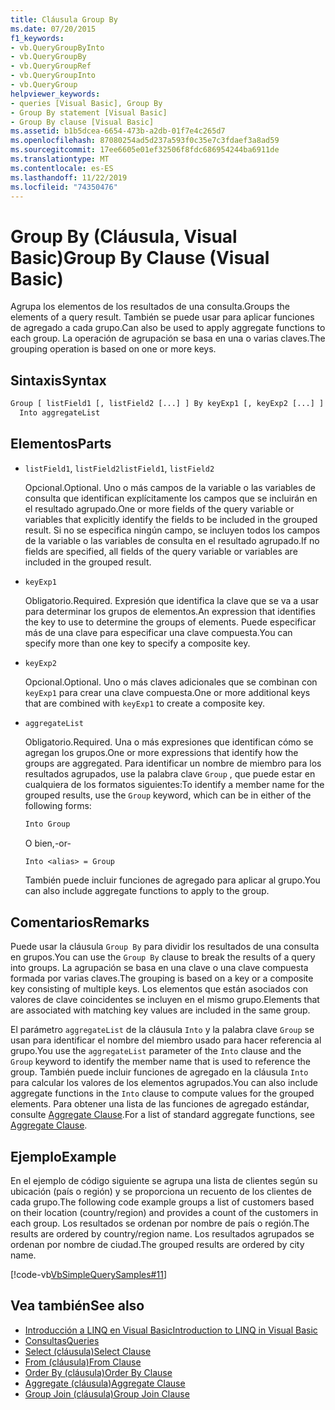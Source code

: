```yaml
---
title: Cláusula Group By
ms.date: 07/20/2015
f1_keywords:
- vb.QueryGroupByInto
- vb.QueryGroupBy
- vb.QueryGroupRef
- vb.QueryGroupInto
- vb.QueryGroup
helpviewer_keywords:
- queries [Visual Basic], Group By
- Group By statement [Visual Basic]
- Group By clause [Visual Basic]
ms.assetid: b1b5dcea-6654-473b-a2db-01f7e4c265d7
ms.openlocfilehash: 87080254ad5d237a593f0c35e7c3fdaef3a8ad59
ms.sourcegitcommit: 17ee6605e01ef32506f8fdc686954244ba6911de
ms.translationtype: MT
ms.contentlocale: es-ES
ms.lasthandoff: 11/22/2019
ms.locfileid: "74350476"
---
```

# <a name="group-by-clause-visual-basic"></a><span data-ttu-id="6130e-102">Group By (Cláusula, Visual Basic)</span><span class="sxs-lookup"><span data-stu-id="6130e-102">Group By Clause (Visual Basic)</span></span>
<span data-ttu-id="6130e-103">Agrupa los elementos de los resultados de una consulta.</span><span class="sxs-lookup"><span data-stu-id="6130e-103">Groups the elements of a query result.</span></span> <span data-ttu-id="6130e-104">También se puede usar para aplicar funciones de agregado a cada grupo.</span><span class="sxs-lookup"><span data-stu-id="6130e-104">Can also be used to apply aggregate functions to each group.</span></span> <span data-ttu-id="6130e-105">La operación de agrupación se basa en una o varias claves.</span><span class="sxs-lookup"><span data-stu-id="6130e-105">The grouping operation is based on one or more keys.</span></span>  
  
## <a name="syntax"></a><span data-ttu-id="6130e-106">Sintaxis</span><span class="sxs-lookup"><span data-stu-id="6130e-106">Syntax</span></span>  
  
```vb  
Group [ listField1 [, listField2 [...] ] By keyExp1 [, keyExp2 [...] ]  
  Into aggregateList  
```  
  
## <a name="parts"></a><span data-ttu-id="6130e-107">Elementos</span><span class="sxs-lookup"><span data-stu-id="6130e-107">Parts</span></span>  
  
- <span data-ttu-id="6130e-108">`listField1`, `listField2`</span><span class="sxs-lookup"><span data-stu-id="6130e-108">`listField1`, `listField2`</span></span>  
  
     <span data-ttu-id="6130e-109">Opcional.</span><span class="sxs-lookup"><span data-stu-id="6130e-109">Optional.</span></span> <span data-ttu-id="6130e-110">Uno o más campos de la variable o las variables de consulta que identifican explícitamente los campos que se incluirán en el resultado agrupado.</span><span class="sxs-lookup"><span data-stu-id="6130e-110">One or more fields of the query variable or variables that explicitly identify the fields to be included in the grouped result.</span></span> <span data-ttu-id="6130e-111">Si no se especifica ningún campo, se incluyen todos los campos de la variable o las variables de consulta en el resultado agrupado.</span><span class="sxs-lookup"><span data-stu-id="6130e-111">If no fields are specified, all fields of the query variable or variables are included in the grouped result.</span></span>  
  
- `keyExp1`  
  
     <span data-ttu-id="6130e-112">Obligatorio.</span><span class="sxs-lookup"><span data-stu-id="6130e-112">Required.</span></span> <span data-ttu-id="6130e-113">Expresión que identifica la clave que se va a usar para determinar los grupos de elementos.</span><span class="sxs-lookup"><span data-stu-id="6130e-113">An expression that identifies the key to use to determine the groups of elements.</span></span> <span data-ttu-id="6130e-114">Puede especificar más de una clave para especificar una clave compuesta.</span><span class="sxs-lookup"><span data-stu-id="6130e-114">You can specify more than one key to specify a composite key.</span></span>  
  
- `keyExp2`  
  
     <span data-ttu-id="6130e-115">Opcional.</span><span class="sxs-lookup"><span data-stu-id="6130e-115">Optional.</span></span> <span data-ttu-id="6130e-116">Uno o más claves adicionales que se combinan con `keyExp1` para crear una clave compuesta.</span><span class="sxs-lookup"><span data-stu-id="6130e-116">One or more additional keys that are combined with `keyExp1` to create a composite key.</span></span>  
  
- `aggregateList`  
  
     <span data-ttu-id="6130e-117">Obligatorio.</span><span class="sxs-lookup"><span data-stu-id="6130e-117">Required.</span></span> <span data-ttu-id="6130e-118">Una o más expresiones que identifican cómo se agregan los grupos.</span><span class="sxs-lookup"><span data-stu-id="6130e-118">One or more expressions that identify how the groups are aggregated.</span></span> <span data-ttu-id="6130e-119">Para identificar un nombre de miembro para los resultados agrupados, use la palabra clave `Group` , que puede estar en cualquiera de los formatos siguientes:</span><span class="sxs-lookup"><span data-stu-id="6130e-119">To identify a member name for the grouped results, use the `Group` keyword, which can be in either of the following forms:</span></span>  
  
    ```vb  
    Into Group  
    ```  
  
     <span data-ttu-id="6130e-120">O bien,</span><span class="sxs-lookup"><span data-stu-id="6130e-120">-or-</span></span>  
  
    ```vb  
    Into <alias> = Group  
    ```  
  
     <span data-ttu-id="6130e-121">También puede incluir funciones de agregado para aplicar al grupo.</span><span class="sxs-lookup"><span data-stu-id="6130e-121">You can also include aggregate functions to apply to the group.</span></span>  
  
## <a name="remarks"></a><span data-ttu-id="6130e-122">Comentarios</span><span class="sxs-lookup"><span data-stu-id="6130e-122">Remarks</span></span>  
 <span data-ttu-id="6130e-123">Puede usar la cláusula `Group By` para dividir los resultados de una consulta en grupos.</span><span class="sxs-lookup"><span data-stu-id="6130e-123">You can use the `Group By` clause to break the results of a query into groups.</span></span> <span data-ttu-id="6130e-124">La agrupación se basa en una clave o una clave compuesta formada por varias claves.</span><span class="sxs-lookup"><span data-stu-id="6130e-124">The grouping is based on a key or a composite key consisting of multiple keys.</span></span> <span data-ttu-id="6130e-125">Los elementos que están asociados con valores de clave coincidentes se incluyen en el mismo grupo.</span><span class="sxs-lookup"><span data-stu-id="6130e-125">Elements that are associated with matching key values are included in the same group.</span></span>  
  
 <span data-ttu-id="6130e-126">El parámetro `aggregateList` de la cláusula `Into` y la palabra clave `Group` se usan para identificar el nombre del miembro usado para hacer referencia al grupo.</span><span class="sxs-lookup"><span data-stu-id="6130e-126">You use the `aggregateList` parameter of the `Into` clause and the `Group` keyword to identify the member name that is used to reference the group.</span></span> <span data-ttu-id="6130e-127">También puede incluir funciones de agregado en la cláusula `Into` para calcular los valores de los elementos agrupados.</span><span class="sxs-lookup"><span data-stu-id="6130e-127">You can also include aggregate functions in the `Into` clause to compute values for the grouped elements.</span></span> <span data-ttu-id="6130e-128">Para obtener una lista de las funciones de agregado estándar, consulte [Aggregate Clause](../../../visual-basic/language-reference/queries/aggregate-clause.md).</span><span class="sxs-lookup"><span data-stu-id="6130e-128">For a list of standard aggregate functions, see [Aggregate Clause](../../../visual-basic/language-reference/queries/aggregate-clause.md).</span></span>  
  
## <a name="example"></a><span data-ttu-id="6130e-129">Ejemplo</span><span class="sxs-lookup"><span data-stu-id="6130e-129">Example</span></span>  
 <span data-ttu-id="6130e-130">En el ejemplo de código siguiente se agrupa una lista de clientes según su ubicación (país o región) y se proporciona un recuento de los clientes de cada grupo.</span><span class="sxs-lookup"><span data-stu-id="6130e-130">The following code example groups a list of customers based on their location (country/region) and provides a count of the customers in each group.</span></span> <span data-ttu-id="6130e-131">Los resultados se ordenan por nombre de país o región.</span><span class="sxs-lookup"><span data-stu-id="6130e-131">The results are ordered by country/region name.</span></span> <span data-ttu-id="6130e-132">Los resultados agrupados se ordenan por nombre de ciudad.</span><span class="sxs-lookup"><span data-stu-id="6130e-132">The grouped results are ordered by city name.</span></span>  
  
 [!code-vb[VbSimpleQuerySamples#11](~/samples/snippets/visualbasic/VS_Snippets_VBCSharp/VbSimpleQuerySamples/VB/QuerySamples1.vb#11)]  
  
## <a name="see-also"></a><span data-ttu-id="6130e-133">Vea también</span><span class="sxs-lookup"><span data-stu-id="6130e-133">See also</span></span>

- [<span data-ttu-id="6130e-134">Introducción a LINQ en Visual Basic</span><span class="sxs-lookup"><span data-stu-id="6130e-134">Introduction to LINQ in Visual Basic</span></span>](../../../visual-basic/programming-guide/language-features/linq/introduction-to-linq.md)
- [<span data-ttu-id="6130e-135">Consultas</span><span class="sxs-lookup"><span data-stu-id="6130e-135">Queries</span></span>](../../../visual-basic/language-reference/queries/index.md)
- [<span data-ttu-id="6130e-136">Select (cláusula)</span><span class="sxs-lookup"><span data-stu-id="6130e-136">Select Clause</span></span>](../../../visual-basic/language-reference/queries/select-clause.md)
- [<span data-ttu-id="6130e-137">From (cláusula)</span><span class="sxs-lookup"><span data-stu-id="6130e-137">From Clause</span></span>](../../../visual-basic/language-reference/queries/from-clause.md)
- [<span data-ttu-id="6130e-138">Order By (cláusula)</span><span class="sxs-lookup"><span data-stu-id="6130e-138">Order By Clause</span></span>](../../../visual-basic/language-reference/queries/order-by-clause.md)
- [<span data-ttu-id="6130e-139">Aggregate (cláusula)</span><span class="sxs-lookup"><span data-stu-id="6130e-139">Aggregate Clause</span></span>](../../../visual-basic/language-reference/queries/aggregate-clause.md)
- [<span data-ttu-id="6130e-140">Group Join (cláusula)</span><span class="sxs-lookup"><span data-stu-id="6130e-140">Group Join Clause</span></span>](../../../visual-basic/language-reference/queries/group-join-clause.md)
